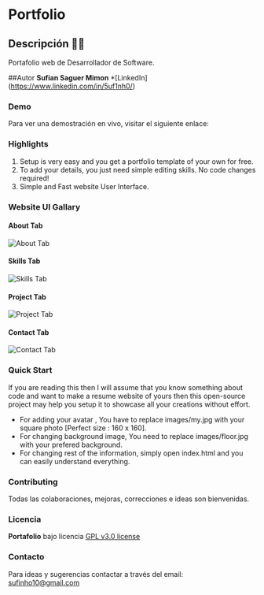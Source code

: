 # Portfolio
## Descripción ✍🏽
Portafolio web de Desarrollador de Software.

##Autor
**Sufian Saguer Mimon**
*[LinkedIn] (https://www.linkedin.com/in/5uf1nh0/)

### Demo
Para ver una demostración en vivo, visitar el siguiente enlace: <url>

### Highlights
1. Setup is very easy and you get a portfolio template of your own for free.
2. To add your details, you just need simple editing skills. No code changes required!
3. Simple and Fast website User Interface.

### Website UI Gallary
#### About Tab
![About Tab](https://i.postimg.cc/WpCWc7gB/1.png)

#### Skills Tab
![Skills Tab](https://i.postimg.cc/HL6zZ0TP/2.png)

#### Project Tab
![Project Tab](https://i.imgur.com/u4oyV6r.png)

#### Contact Tab
![Contact Tab](https://i.postimg.cc/Y0WxCJYJ/4.png)



### Quick Start
If you are reading this then I will assume that you know something about code and want to make a resume website of yours then this open-source project may help you setup it to showcase all your creations without effort.
- For adding your avatar , You have to replace images/my.jpg with your square photo [Perfect size : 160 x 160].
- For changing background image, You need to replace images/floor.jpg with your prefered background.
- For changing rest of the information, simply open index.html and you can easily understand everything.


### Contributing
Todas las colaboraciones, mejoras, correcciones e ideas son bienvenidas.

### Licencia
**Portafolio** bajo licencia [GPL v3.0 license](https://www.gnu.org/licenses/gpl-3.0.en.html)

### Contacto
Para ideas y sugerencias contactar a través del email: sufinho10@gmail.com
